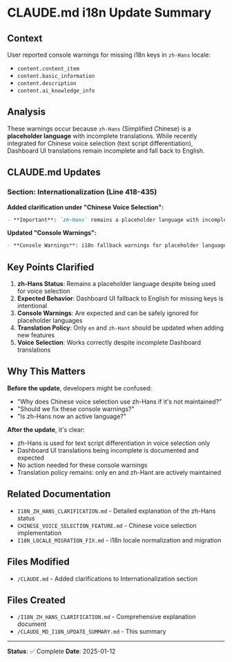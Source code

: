 # CLAUDE.md i18n Update Summary

## Context
User reported console warnings for missing i18n keys in `zh-Hans` locale:
- `content.content_item`
- `content.basic_information`
- `content.description`
- `content.ai_knowledge_info`

## Analysis
These warnings occur because `zh-Hans` (Simplified Chinese) is a **placeholder language** with incomplete translations. While recently integrated for Chinese voice selection (text script differentiation), Dashboard UI translations remain incomplete and fall back to English.

## CLAUDE.md Updates

### Section: Internationalization (Line 418-435)

**Added clarification under "Chinese Voice Selection":**
```markdown
- **Important**: `zh-Hans` remains a placeholder language with incomplete translations. While it's used for text script differentiation in Chinese voice selection, Dashboard UI for Simplified Chinese users will fall back to English for missing keys. This is expected behavior.
```

**Updated "Console Warnings":**
```markdown
- **Console Warnings**: i18n fallback warnings for placeholder languages (zh-Hans, ko, ja, etc.) are expected and can be ignored. These occur when Dashboard UI elements don't have translations in placeholder locales.
```

## Key Points Clarified

1. **zh-Hans Status**: Remains a placeholder language despite being used for voice selection
2. **Expected Behavior**: Dashboard UI fallback to English for missing keys is intentional
3. **Console Warnings**: Are expected and can be safely ignored for placeholder languages
4. **Translation Policy**: Only `en` and `zh-Hant` should be updated when adding new features
5. **Voice Selection**: Works correctly despite incomplete Dashboard translations

## Why This Matters

**Before the update**, developers might be confused:
- "Why does Chinese voice selection use zh-Hans if it's not maintained?"
- "Should we fix these console warnings?"
- "Is zh-Hans now an active language?"

**After the update**, it's clear:
- zh-Hans is used for text script differentiation in voice selection only
- Dashboard UI translations being incomplete is documented and expected
- No action needed for these console warnings
- Translation policy remains: only en and zh-Hant are actively maintained

## Related Documentation

- `I18N_ZH_HANS_CLARIFICATION.md` - Detailed explanation of the zh-Hans status
- `CHINESE_VOICE_SELECTION_FEATURE.md` - Chinese voice selection implementation
- `I18N_LOCALE_MIGRATION_FIX.md` - i18n locale normalization and migration

## Files Modified

- `/CLAUDE.md` - Added clarifications to Internationalization section

## Files Created

- `/I18N_ZH_HANS_CLARIFICATION.md` - Comprehensive explanation document
- `/CLAUDE_MD_I18N_UPDATE_SUMMARY.md` - This summary

---

**Status**: ✅ Complete
**Date**: 2025-01-12

